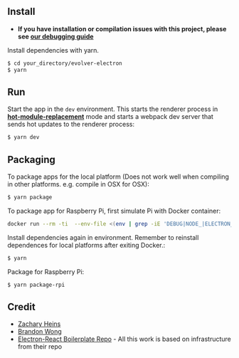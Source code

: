 ## Install

- **If you have installation or compilation issues with this project, please see [our debugging guide](https://github.com/chentsulin/electron-react-boilerplate/issues/400)**

Install dependencies with yarn.

```bash
$ cd your_directory/evolver-electron
$ yarn
```

## Run

Start the app in the `dev` environment. This starts the renderer process in [**hot-module-replacement**](https://webpack.js.org/guides/hmr-react/) mode and starts a webpack dev server that sends hot updates to the renderer process:

```bash
$ yarn dev
```

## Packaging

To package apps for the local platform (Does not work well when compiling in other platforms. e.g. compile in OSX for OSX):

```bash
$ yarn package
```

To package app for Raspberry Pi, first simulate Pi with Docker container:

```bash
docker run --rm -ti  --env-file <(env | grep -iE 'DEBUG|NODE_|ELECTRON_|YARN_|NPM_|CI|CIRCLE|TRAVIS_TAG|TRAVIS|TRAVIS_REPO_|TRAVIS_BUILD_|TRAVIS_BRANCH|TRAVIS_PULL_REQUEST_|APPVEYOR_|CSC_|GH_|GITHUB_|BT_|AWS_|STRIP|BUILD_')  --env ELECTRON_CACHE="/root/.cache/electron" --env ELECTRON_BUILDER_CACHE="/root/.cache/electron-builder"  -v ${PWD}:/project  -v ${PWD##*/}-node-modules:/project/node_modules  -v ~/.cache/electron:/root/.cache/electron  -v ~/.cache/electron-builder:/root/.cache/electron-builder  electronuserland/builder:wine
```

Install dependencies again in environment. Remember to reinstall dependences for local platforms after exiting Docker.:

```bash
$ yarn
```

Package for Raspberry Pi:

```bash
$ yarn package-rpi
```

## Credit

- [Zachary Heins](https://github.com/zheins)
- [Brandon Wong](https://github.com/brandogw)
- [Electron-React Boilerplate Repo](https://github.com/electron-react-boilerplate/electron-react-boilerplate) - All this work is based on infrastructure from their repo
